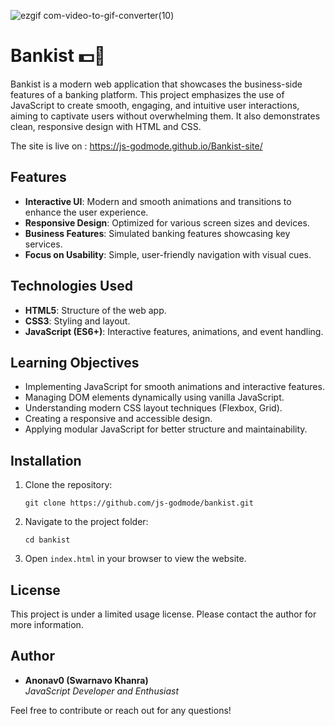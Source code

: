 ![ezgif com-video-to-gif-converter(10)](https://github.com/user-attachments/assets/dff3b160-7706-413d-86c2-d5186e650b8f)

# Bankist 💵🏦

Bankist is a modern web application that showcases the business-side features of a banking platform. This project emphasizes the use of JavaScript to create smooth, engaging, and intuitive user interactions, aiming to captivate users without overwhelming them. It also demonstrates clean, responsive design with HTML and CSS.

The site is live on : https://js-godmode.github.io/Bankist-site/

## Features

- **Interactive UI**: Modern and smooth animations and transitions to enhance the user experience.
- **Responsive Design**: Optimized for various screen sizes and devices.
- **Business Features**: Simulated banking features showcasing key services.
- **Focus on Usability**: Simple, user-friendly navigation with visual cues.

## Technologies Used

- **HTML5**: Structure of the web app.
- **CSS3**: Styling and layout.
- **JavaScript (ES6+)**: Interactive features, animations, and event handling.

## Learning Objectives

- Implementing JavaScript for smooth animations and interactive features.
- Managing DOM elements dynamically using vanilla JavaScript.
- Understanding modern CSS layout techniques (Flexbox, Grid).
- Creating a responsive and accessible design.
- Applying modular JavaScript for better structure and maintainability.

## Installation

1.  Clone the repository:

    `git clone https://github.com/js-godmode/bankist.git`

2.  Navigate to the project folder:

    `cd bankist`

3.  Open `index.html` in your browser to view the website.

## License

This project is under a limited usage license. Please contact the author for more information.

## Author

- **Anonav0 (Swarnavo Khanra)**\
  _JavaScript Developer and Enthusiast_

Feel free to contribute or reach out for any questions!
